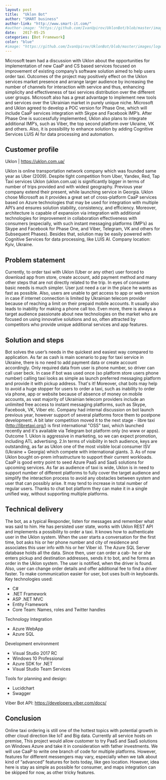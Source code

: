 ```yaml
---
layout: post
title:  "Uklon Bot"
author: "SMART business"
author-link: "http://www.smart-it.com/"
#author-image: "https://github.com/IvanUpirov/UklonBot/blob/master/images/smart_logo.png?raw=true"
date:   2017-05-25
categories: [Bot Framework]
color: "blue"
#image: "https://github.com/IvanUpirov/UklonBot/blob/master/images/logo.png?raw=true" 
---
```



Microsoft team had a discussion with Uklon about the opportunities for implementation of new CaaP and CS based services focused on improvement of existing company’s software solution aimed to help users order taxi. Outcomes of the project may positively effect on the Uklon services market presence and arrange larger audience by increasing the number of channels for interaction with service and thus, enhancing simplicity and effectiveness of taxi services distribution over the different user groups. Microsoft also has a great advantage to implement new tools and services over the Ukrainian market in purely unique niche. Microsoft and Uklon agreed to develop a POC version for Phase One, which will include CaaP services integration with Skype and Facebook IMP’s. After Phase One is successfully implemented, Uklon also plans to integrate additional IMP’s, such as Viber, the top second platform over Ukraine, VK and others. Also, it is possibility to enhance solution by adding Cognitive Services LUIS AI for data processing and automation.


## Customer profile ##
Uklon | https://uklon.com.ua/

Uklon is online transportation network company which was founded same year as Uber (2009). Despite tight competition from Uber, Yandex,
Red, Tap Taxi services Uklon (uklon.com.ua) is significantly bigger in terms of number of trips provided and with widest geography. Previous year company extend their present, while launching service in Georgia.
Uklon chose Microsoft as it provides a great set of cross-platform CaaP services based on Azure technologies that may be used for integration with multiple API’s and ensures solution stability, consistency, and efficiency.
Moreover, architecture is capable of expansion via integration with additional technologies for improvement in collaboration effectiveness with consumers (especially, with such instant messaging platforms (IMP’s) as Skype and Facebook for Phase One, and Viber, Telegram, VK and others for Subsequent Phases). Besides that, solution may be easily powered with Cognitive Services for data processing, like LUIS AI.
Company location: Kyiv, Ukraine.


## Problem statement ##
Currently, to order taxi with Uklon (Uber or any other) user forced to download app from store, create account, add payment method and many other steps that are not directly related to the trip. In eyes of consumer basic needs is much simpler. User just need a car in the place he wants as fast as possible.
Also, users are unable to get access to app or web version in case if internet connection is limited by Ukrainian telecom provider because of reaching a limit on their prepaid mobile accounts. It usually also leads to inability for making a phone call too.
Even more, there is always a target audience passionate about new technologies on the market who are focused on using innovative solutions and so, often attracted by competitors who provide unique additional services and app features.


## Solution and steps ##
Bot solves the user’s needs in the quickest and easiest way compared to application.
As far as cash is main scenario to pay for taxi service in Ukraine, there is no need to add payment data or create account accordingly. Only required data from user is phone number, so driver can call user beck. In case if bot was used once (so platform store users phone number) calling taxi looks as simple as launch preferred messaging platform and provide it with pickup address. That's it! Moreover, chat bots may help to avoid a huge stopper for users to order a taxi, such as inability to order via phone, app or website because of absence of money on mobile accounts, as vast majority of Ukrainian telecom providers include an unlimited free access to instant messaging platforms, such as Skype, Facebook, VK, Viber etc. Company had internal discussion on bot launch previous year, however support of several platforms force them to postpone development. A bit later competition moved it to the next stage - libre taxi (http://libretaxi.org/) is first international "OSS" taxi, which launched recently and it's available via Telegram bot platform only (no www or apps). Outcome 1. Uklon is aggressive in marketing, so we can expect promotion, including ATL advertising. 2.In terms of visibility in tech audience, keys are outstanding, as far as Uklon one of the most visible local consumer ISV (Ukraine + Georgia) which compete with international giants. 3. As of now Uklon bought on-prem infrastructure to support their current workloads. CaaP is good entry point to seed Azure PaaS and SaaS solutions for upcoming services. As far as audience of taxi is wide, Uklon is in need to support number of different platforms to fully cover the target audience and simplify the interaction process to avoid any obstacles between system and user that can possibly arise. It may tend to increase in total number of regular users. Thanks to chat bot platform they can make it in a single unified way, without supporting multiple platforms.


## Technical delivery ##
The bot, as a typical Responder, listen for messages and remember what was said to him. He has persisted user state, works with Uklon REST API and implements a possibility to order a taxi.
It knows how to authenticate user in the Uklon system.
When the user starts a conversation for the first time, bot asks his or her phone number and city of residence and associates this user info with his or her Viber id. The Azure SQL Server database holds all the data.
Since then, user can order a cab- he or she enters pickup and destination addresses, sends it to bot, and he forms an order in the Uklon system. The user is notified, when the driver is found. Also, user can change order details and offer additional fee to find a driver faster.
To make communication easier for user, bot uses built-in keyboards.
Key technologies used:
- C#
- .NET Framework
- ASP .NET MVC
- Entity Framework
- Core Team: Names, roles and Twitter handles 

Technology Integration
- Azure WebApp
- Azure SQL

Development environment
- Visual Studio 2017 RC
- Windows 10 Professional
- Azure SDK for .NET
- Visual Studio Team Services

Tools for planning and design:
- Lucidchart
- Swagger

Viber Bot API: https://developers.viber.com/docs/

 
## Conclusion ##
Online taxi ordering is still one of the hottest topics with potential growth in other cloud direction like IoT and Big data. Currently all service hosts on premise, This project would allow customer to try PaaS and SaaS solutions on Windows Azure and take it in consideration with father investments.
We will use CaaP to write one branch of code for multiple platforms. However, features for different messengers may vary, especially when we talk about kind of “advanced” features for bots today, like geo location. However, idea here is stay as simple as possible for consumer, and maps integration can be skipped for now, as other tricky features.
